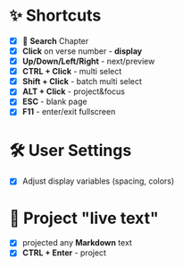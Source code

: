 # ✨ Shortcuts
- [x] 🔎 **Search** Chapter
- [x] **Click** on verse number - **display**
- [x] **Up/Down/Left/Right** - next/preview
- [x] **CTRL + Click** - multi select
- [x] **Shift + Click** - batch multi select
- [x] **ALT + Click** - project&focus
- [x] **ESC** - blank page
- [x] **F11** - enter/exit fullscreen

# 🛠 User Settings
- [x] Adjust display variables (spacing, colors)

# 💬 **Project "live text"**
- [x] projected any **Markdown** text
- [x] **CTRL + Enter** - project